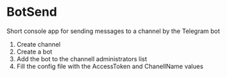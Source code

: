 # BotSend
Short console app for sending messages to a channel by the Telegram bot

1. Create channel
2. Create a bot
3. Add the bot to the channell administrators list
4. Fill the config file with the AccessToken and ChanellName values
